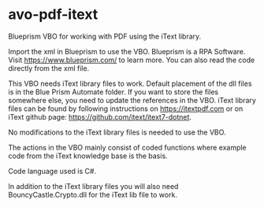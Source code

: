 # avo-pdf-itext
Blueprism VBO for working with PDF using the iText library. 

Import the xml in Blueprism to use the VBO. 
Blueprism is a RPA Software. 
Visit https://www.blueprism.com/ to learn more.
You can also read the code directly from the xml file.

This VBO needs iText library files to work. 
Default placement of the dll files is in the Blue Prism Automate folder. 
If you want to store the files somewhere else, you need to update the references in the VBO.
iText library files can be found by following instructions on https://itextpdf.com or on iText github page: https://github.com/itext/itext7-dotnet. 

No modifications to the iText library files is needed to use the VBO.

The actions in the VBO mainly consist of coded functions where example code from the iText knowledge base is the basis. 

Code language used is C#.

In addition to the iText library files you will also need BouncyCastle.Crypto.dll for the iText lib file to work. 
